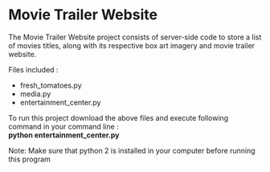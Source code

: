 # Movie Trailer Website
The Movie Trailer Website project consists of server-side code to store a list of movies titles, along with its respective box art imagery and movie trailer website.

Files included :
	
<ul>
	<li>fresh_tomatoes.py</li>
	<li>media.py</li>
	<li>entertainment_center.py</li>
	</ul>

To run this project download the above files and execute following command in your command line :<br/>
	<b>python entertainment_center.py </b>

Note: Make sure that python 2 is installed in your computer before running this program
